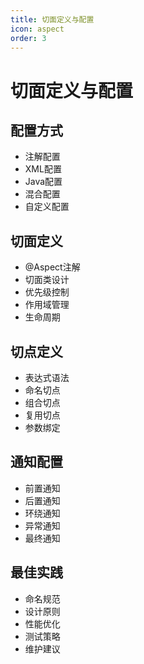 ```yaml
---
title: 切面定义与配置
icon: aspect
order: 3
---
```


# 切面定义与配置

## 配置方式
- 注解配置
- XML配置
- Java配置
- 混合配置
- 自定义配置

## 切面定义
- @Aspect注解
- 切面类设计
- 优先级控制
- 作用域管理
- 生命周期

## 切点定义
- 表达式语法
- 命名切点
- 组合切点
- 复用切点
- 参数绑定

## 通知配置
- 前置通知
- 后置通知
- 环绕通知
- 异常通知
- 最终通知

## 最佳实践
- 命名规范
- 设计原则
- 性能优化
- 测试策略
- 维护建议
